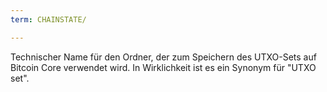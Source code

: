 ```yaml
---
term: CHAINSTATE/

---
```

Technischer Name für den Ordner, der zum Speichern des UTXO-Sets auf Bitcoin Core verwendet wird. In Wirklichkeit ist es ein Synonym für "UTXO set".